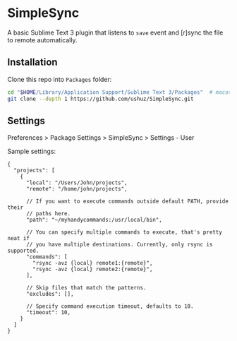 # SimpleSync

A basic Sublime Text 3 plugin that listens to `save` event and [r]sync the file to remote automatically.

## Installation

Clone this repo into `Packages` folder:

```bash
cd "$HOME/Library/Application Support/Sublime Text 3/Packages"  # macos
git clone --depth 1 https://github.com/ushuz/SimpleSync.git
```

## Settings

Preferences > Package Settings > SimpleSync > Settings - User

Sample settings:

```
{
  "projects": [
    {
      "local": "/Users/John/projects",
      "remote": "/home/john/projects",

      // If you want to execute commands outside default PATH, provide their
      // paths here.
      "path": "~/myhandycommands:/usr/local/bin",

      // You can specify multiple commands to execute, that's pretty neat if
      // you have multiple destinations. Currently, only rsync is supported.
      "commands": [
        "rsync -avz {local} remote1:{remote}",
        "rsync -avz {local} remote2:{remote}",
      ],

      // Skip files that match the patterns.
      "excludes": [],

      // Specify command execution timeout, defaults to 10.
      "timeout": 10,
    }
  ]
}
```
